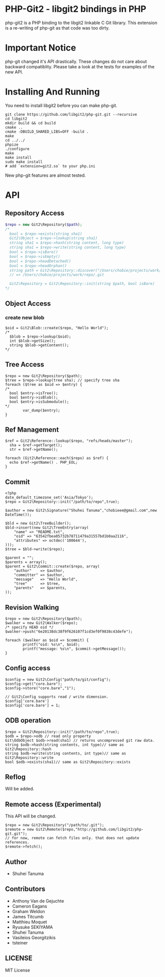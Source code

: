 # PHP-Git2 - libgit2 bindings in PHP

php-git2 is a PHP binding to the libgit2 linkable C Git library.
This extension is a re-writing of php-git as that code was too dirty.

# Important Notice

php-git changed it's API drastically. These changes do not care about backward
compatiblity. Please take a look at the tests for examples of the new API.

# Installing And Running

You need to install libgit2 before you can make php-git.

````
git clone https://github.com/libgit2/php-git.git --recursive
cd libgit2
mkdir build && cd build
cmake ..
cmake -DBUILD_SHARED_LIBS=OFF -build .
make
cd ../../
phpize
./configure
make
make install
sudo make install
# add `extension=git2.so` to your php.ini
````

New php-git features are almost tested.

# API

## Repository Access

````php
$repo = new Git2\Repository($path);
/*
  bool = $repo->exists(string sha1)
  Git2\Object = $repo->lookup(string sha1)
  string sha1 = $repo->hash(string content, long type)
  string sha1 = $repo->write(string content, long type)
  bool = $repo->isBare()
  bool = $repo->isEmpty()
  bool = $repo->headDetached()
  bool = $repo->headOrphan()
  string path = Git2\Repository::discover("/Users/chobie/projects/work/repo/lib/subdir");
  // => /Users/chobie/projects/work/repo/.git

  Git2\Repository = Git2\Repository::init(string $path, bool isBare)
*/
````

## Object Access

### create new blob

````
$oid = Git2\Blob::create($repo, "Hello World");
/*
  $blob = $repo->lookup($oid);
  int $blob->getSize();
  string $blob->getContent();
*/
````

## Tree Access

````
$repo = new Git2\Repository($path);
$tree = $repo->lookup(tree sha); // specify tree sha
foreach ($tree as $oid => $entry) {
/*
  bool $entry->isTree();
  bool $entry->isBlob();
  bool $entry->isSubmodule();
*/
        var_dump($entry);
}
````

## Ref Management

````
$ref = Git2\Reference::lookup($repo, "refs/heads/master");
  sha = $ref->getTarget();
  str = $ref->getName();
````

````
foreach (Git2\Reference::each($repo) as $ref) {
  echo $ref->getName() . PHP_EOL;
}
````


## Commit

````
<?php
date_default_timezone_set('Asia/Tokyo');
$repo = Git2\Repository::init("/path/to/repo",true);

$author = new Git2\Signature("Shuhei Tanuma","chobieee@gmail.com",new DateTime());

$bld = new Git2\TreeBuilder();
$bld->insert(new Git2\TreeEntry(array(
	"name" => "README.txt",
	"oid" => "63542fbea05732b78711479a31557bd1b0aa2116",
	"attributes" => octdec('100644'),
)));
$tree = $bld->write($repo);

$parent = "";
$parents = array();
$parent = Git2\Commit::create($repo, array(
	"author"    => $author,
	"committer" => $author,
	"message"   => "Hello World",
	"tree"      => $tree,
	"parents"   => $parents,
));
````

## Revision Walking

````
$repo = new Git2\Repository($path);
$walker = new Git2\Walker($repo);
/* specify HEAD oid */
$walker->push("6e20138dc38f9f626107f1cd3ef0f9838c43defe");

foreach ($walker as $oid => $commit) {
        printf("oid: %s\n", $oid);
        printf("message: %s\n", $commit->getMessage());
}
````

## Config access

````
$config = new Git2\Config("path/to/git/config");
$config->get("core.bare");
$config->store("core.bare","1");

// Git2\Config supports read / write dimension.
$config['core.bare']
$config['core.bare'] = 1;
````

## ODB operation

````
$repo = Git2\Repository::init("/path/to/repo",true);
$odb = $repo->odb // read only property
Git\OdbObject $odb->read(sha1) // returns uncompressed git raw data.
string $odb->hash(string contents, int type)// same as Git2\Repository::hash
string $odb->write(string contents, int type)// same as Git2\Repository::write
bool $odb->exists(sha1)// same as Git2\Repository::exists
````

## Reflog
Will be added.

## Remote access (Experimental)

This API will be changed.

````
$repo = new Git2\Repository("/path/to/.git");
$remote = new Git2\Remote($repo,"http://github.com/libgit2/php-git.git");
// for now, remote can fetch files only. that does not update references.
$remote->fetch();
````

## Author
* Shuhei Tanuma

## Contributors

* Anthony Van de Gejuchte
* Cameron Eagans
* Graham Weldon
* James Titcumb
* Matthieu Moquet
* Ryusuke SEKIYAMA
* Shuhei Tanuma
* Vasileios Georgitzikis
* tsteiner

## LICENSE

MIT License
